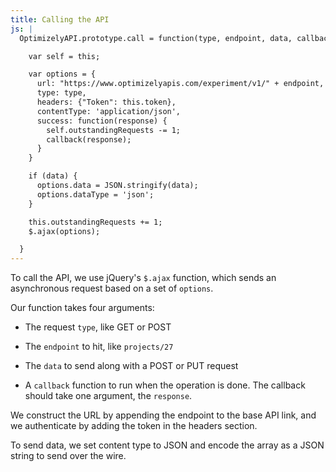 ```yaml
---
title: Calling the API
js: |
  OptimizelyAPI.prototype.call = function(type, endpoint, data, callback) {

    var self = this;

    var options = {
      url: "https://www.optimizelyapis.com/experiment/v1/" + endpoint,
      type: type,
      headers: {"Token": this.token},
      contentType: 'application/json',
      success: function(response) {
        self.outstandingRequests -= 1;
        callback(response);
      }
    }

    if (data) {
      options.data = JSON.stringify(data);
      options.dataType = 'json';
    }

    this.outstandingRequests += 1;
    $.ajax(options);

  }
---
```


To call the API, we use jQuery's `$.ajax` function, which sends an asynchronous request based on a set of `options`.

Our function takes four arguments:

* The request `type`, like GET or POST

* The `endpoint` to hit, like `projects/27`

* The `data` to send along with a POST or PUT request

* A `callback` function to run when the operation is done. The callback should take one argument, the `response`.

We construct the URL by appending the endpoint to the base API link, and we authenticate by adding the token in the headers section.

To send data, we set content type to JSON and encode the array as a JSON string to send over the wire.